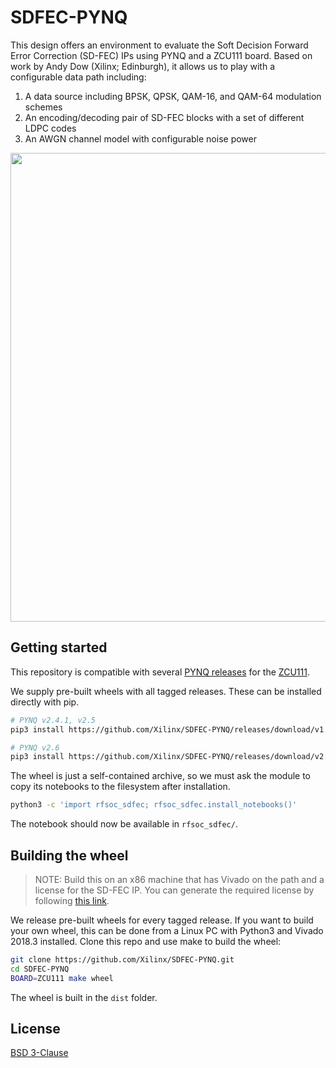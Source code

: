 # SDFEC-PYNQ

This design offers an environment to evaluate the Soft Decision Forward Error
Correction (SD-FEC) IPs using PYNQ and a ZCU111 board. Based on work by Andy Dow
(Xilinx; Edinburgh), it allows us to play with a configurable data path
including:

  1. A data source including BPSK, QPSK, QAM-16, and QAM-64 modulation schemes
  2. An encoding/decoding pair of SD-FEC blocks with a set of different LDPC
     codes
  3. An AWGN channel model with configurable noise power

<div align="center">
    <a href="https://github.com/Xilinx/SDFEC-PYNQ/blob/master/boards/ZCU111/notebooks/assets/notebook_preview.png">
      <img src="https://github.com/Xilinx/SDFEC-PYNQ/blob/master/boards/ZCU111/notebooks/assets/notebook_preview.png" width="750px"/>
    </a>
</div>


## Getting started

This repository is compatible with several [PYNQ releases](https://github.com/Xilinx/PYNQ/releases) for the [ZCU111](https://www.xilinx.com/products/boards-and-kits/zcu111.html).

We supply pre-built wheels with all tagged releases. These can be installed
directly with pip.

```sh
# PYNQ v2.4.1, v2.5
pip3 install https://github.com/Xilinx/SDFEC-PYNQ/releases/download/v1.0_$BOARD/rfsoc_sdfec-1.0-py3-none-any.whl

# PYNQ v2.6
pip3 install https://github.com/Xilinx/SDFEC-PYNQ/releases/download/v2.0_$BOARD/rfsoc_sdfec-2.0-py3-none-any.whl


```

The wheel is just a self-contained archive, so we must ask the module to copy
its notebooks to the filesystem after installation.

```sh
python3 -c 'import rfsoc_sdfec; rfsoc_sdfec.install_notebooks()'
```

The notebook should now be available in `rfsoc_sdfec/`.

## Building the wheel

> NOTE: Build this on an x86 machine that has Vivado on the path and a license for the SD-FEC IP. You can generate the required license by following [this link](https://www.xilinx.com/products/intellectual-property/sd-fec.html).


We release pre-built wheels for every tagged release. If you want to build your
own wheel, this can be done from a Linux PC with Python3 and Vivado 2018.3
installed. Clone this repo and use make to build the wheel:

```sh
git clone https://github.com/Xilinx/SDFEC-PYNQ.git
cd SDFEC-PYNQ
BOARD=ZCU111 make wheel
```

The wheel is built in the `dist` folder.

## License 
[BSD 3-Clause](https://github.com/Xilinx/SDFEC-PYNQ/blob/master/LICENSE)
